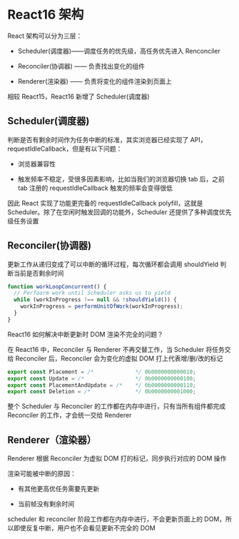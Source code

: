 # React16 架构

React 架构可以分为三层：

- Scheduler(调度器)——调度任务的优先级，高任务优先进入 Renconciler

- Reconciler(协调器) —— 负责找出变化的组件

- Renderer(渲染器) —— 负责将变化的组件渲染到页面上

相较 React15，React16 新增了 Scheduler(调度器)

## Scheduler(调度器)

判断是否有剩余时间作为任务中断的标准，其实浏览器已经实现了 API，requestIdleCallback，但是有以下问题：

- 浏览器兼容性

- 触发频率不稳定，受很多因素影响，比如当我们的浏览器切换 tab 后，之前 tab 注册的 requestIdleCallback 触发的频率会变得很低

因此 React 实现了功能更完备的 requestIdleCallback polyfill，这就是 Scheduler。除了在空闲时触发回调的功能外，Scheduler 还提供了多种调度优先级任务设置

## Reconciler(协调器)

更新工作从递归变成了可以中断的循环过程，每次循环都会调用 shouldYield 判断当前是否剩余时间

```typescript
function workLoopConcurrent() {
  // Perfoorm work until Scheduler asks us to yield
  while (workInProgress !== null && !shouldYield()) {
    workInProgress = performUnitOfWork(workInProgress);
  }
}
```

React16 如何解决中断更新时 DOM 渲染不完全的问题？

在 React16 中，Reconciler 与 Renderer 不再交替工作，当 Scheduler 将任务交给 Reconciler 后，Reconciler 会为变化的虚拟 DOM 打上代表增/删/改的标记

```typescript
export const Placement = /*             */ 0b0000000000010;
export const Update = /*                */ 0b0000000000100;
export const PlacementAndUpdate = /*    */ 0b0000000000110;
export const Deletion = /*              */ 0b0000000001000;
```

整个 Scheduler 与 Reconciler 的工作都在内存中进行，只有当所有组件都完成 Reconciler 的工作，才会统一交给 Renderer

## Renderer（渲染器）

Renderer 根据 Reconciler 为虚拟 DOM 打的标记，同步执行对应的 DOM 操作

渲染可能被中断的原因：

- 有其他更高优任务需要先更新

- 当前帧没有剩余时间

scheduler 和 reconciler 阶段工作都在内存中进行，不会更新页面上的 DOM，所以即使反复中断，用户也不会看见更新不完全的 DOM
